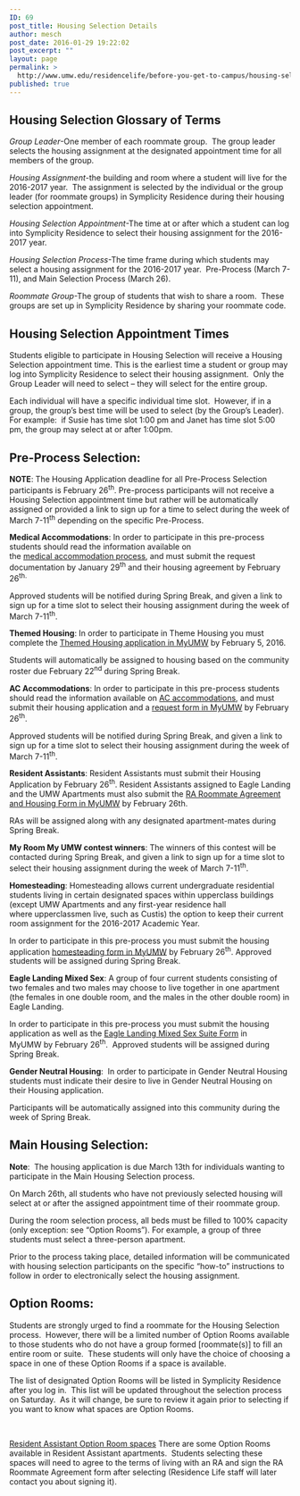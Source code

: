 ```yaml
---
ID: 69
post_title: Housing Selection Details
author: mesch
post_date: 2016-01-29 19:22:02
post_excerpt: ""
layout: page
permalink: >
  http://www.umw.edu/residencelife/before-you-get-to-campus/housing-selection/details/
published: true
---
```

<h2><strong>Housing Selection Glossary of Terms</strong></h2>
<em>Group Leader</em>-One member of each roommate group.  The group leader selects the housing assignment at the designated appointment time for all members of the group.

<em>Housing Assignment</em>-the building and room where a student will live for the 2016-2017 year.  The assignment is selected by the individual or the group leader (for roommate groups) in Symplicity Residence during their housing selection appointment.

<em>Housing Selection Appointment</em>-The time at or after which a student can log into Symplicity Residence to select their housing assignment for the 2016-2017 year.

<em>Housing Selection Process</em>-The time frame during which students may select a housing assignment for the 2016-2017 year.  Pre-Process (March 7-11), and Main Selection Process (March 26).

<em>Roommate Group</em>-The group of students that wish to share a room.  These groups are set up in Symplicity Residence by sharing your roommate code.
<h2><strong>Housing Selection Appointment Times</strong></h2>
Students eligible to participate in Housing Selection will receive a Housing Selection appointment time. This is the earliest time a student or group may log into Symplicity Residence to select their housing assignment.  Only the Group Leader will need to select – they will select for the entire group.

Each individual will have a specific individual time slot.  However, if in a group, the group’s best time will be used to select (by the Group’s Leader).  For example:  if Susie has time slot 1:00 pm and Janet has time slot 5:00 pm, the group may select at or after 1:00pm.
<h2><strong>Pre-Process Selection:</strong></h2>
<strong>NOTE</strong>: The Housing Application deadline for all Pre-Process Selection participants is February 26<sup>th</sup>. Pre-process participants will not receive a Housing Selection appointment time but rather will be automatically assigned or provided a link to sign up for a time to select during the week of March 7-11<sup>th</sup> depending on the specific Pre-Process.

<strong>Medical Accommodations</strong>: In order to participate in this pre-process students should read the information available on the <a href="http://academics.umw.edu/disability/accommodations/housing-accommodations/">medical accommodation process</a>, and must submit the request documentation by January 29<sup>th</sup> and their housing agreement by February 26<sup>th.</sup>

Approved students will be notified during Spring Break, and given a link to sign up for a time slot to select their housing assignment during the week of March 7-11<sup>th</sup>.

<strong>Themed Housing</strong>: In order to participate in Theme Housing you must complete the <a href="https://orgsync.com/59554/forms/166472">Themed Housing application in MyUMW</a> by February 5, 2016.

Students will automatically be assigned to housing based on the community roster due February 22<sup>nd</sup> during Spring Break.

<strong>AC Accommodations</strong>: In order to participate in this pre-process students should read the information available on <a href="http://students.umw.edu/residencelife/airconditionedhousing/">AC accommodations</a>, and must submit their housing application and a <a href="https://orgsync.com/59554/forms/87507">request form in MyUMW</a> by February 26<sup>th</sup>.

Approved students will be notified during Spring Break, and given a link to sign up for a time slot to select their housing assignment during the week of March 7-11<sup>th</sup>.

<strong>Resident Assistants</strong>: Resident Assistants must submit their Housing Application by February 26<sup>th</sup>. Resident Assistants assigned to Eagle Landing and the UMW Apartments must also submit the <a href="https://orgsync.com/59554/files/726047/show">RA Roommate Agreement and Housing Form in MyUMW</a> by February 26th.

RAs will be assigned along with any designated apartment-mates during Spring Break.

<strong>My Room My UMW contest winners</strong>: The winners of this contest will be contacted during Spring Break, and given a link to sign up for a time slot to select their housing assignment during the week of March 7-11<sup>th</sup>.

<strong>Homesteading</strong>: Homesteading allows current undergraduate residential students living in certain designated spaces within upperclass buildings (except UMW Apartments and any first-year residence hall where upperclassmen live, such as Custis) the option to keep their current room assignment for the 2016-2017 Academic Year.

In order to participate in this pre-process you must submit the housing application <a href="https://orgsync.com/59554/forms/66700">homesteading form in MyUMW</a> by February 26<sup>th</sup>. Approved students will be assigned during Spring Break.

<strong>Eagle Landing Mixed Sex</strong>: A group of four current students consisting of two females and two males may choose to live together in one apartment (the females in one double room, and the males in the other double room) in Eagle Landing.

In order to participate in this pre-process you must submit the housing application as well as the <a href="https://orgsync.com/59554/forms/131495">Eagle Landing Mixed Sex Suite Form</a> in MyUMW by February 26<sup>th</sup>.  Approved students will be assigned during Spring Break.

<strong>Gender Neutral Housing</strong>:  In order to participate in Gender Neutral Housing students must indicate their desire to live in Gender Neutral Housing on their Housing application.

Participants will be automatically assigned into this community during the week of Spring Break.
<h2></h2>
<h2><strong>Main Housing Selection:</strong></h2>
<strong>Note</strong>:  The housing application is due March 13th for individuals wanting to participate in the Main Housing Selection process.

On March 26th, all students who have not previously selected housing will select at or after the assigned appointment time of their roommate group.

During the room selection process, all beds must be filled to 100% capacity (only exception: see “Option Rooms”). For example, a group of three students must select a three-person apartment.

Prior to the process taking place, detailed information will be communicated with housing selection participants on the specific “how-to” instructions to follow in order to electronically select the housing assignment.
<h2><strong>Option Rooms:</strong></h2>
Students are strongly urged to find a roommate for the Housing Selection process.  However, there will be a limited number of Option Rooms available to those students who do not have a group formed [roommate(s)] to fill an entire room or suite.  These students will only have the choice of choosing a space in one of these Option Rooms if a space is available.

The list of designated Option Rooms will be listed in Symplicity Residence after you log in.  This list will be updated throughout the selection process on Saturday.  As it will change, be sure to review it again prior to selecting if you want to know what spaces are Option Rooms.

&nbsp;

<u>Resident Assistant Option Room spaces</u>
There are some Option Rooms available in Resident Assistant apartments.  Students selecting these spaces will need to agree to the terms of living with an RA and sign the RA Roommate Agreement form after selecting (Residence Life staff will later contact you about signing it).